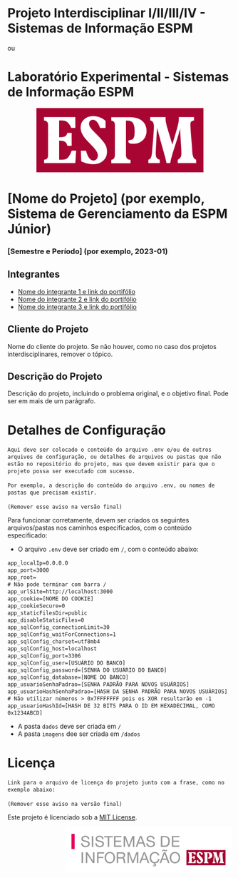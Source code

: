# Projeto Interdisciplinar I/II/III/IV - Sistemas de Informação ESPM

ou

# Laboratório Experimental - Sistemas de Informação ESPM

<p align="center">
    <a href="https://www.espm.br/cursos-de-graduacao/sistemas-de-informacao/"><img src="https://raw.githubusercontent.com/tech-espm/misc-template/main/logo.png" alt="Sistemas de Informação ESPM" style="width: 375px;"/></a>
</p>

# [Nome do Projeto] (por exemplo, Sistema de Gerenciamento da ESPM Júnior)

### [Semestre e Período] (por exemplo, 2023-01)

## Integrantes
- [Nome do integrante 1 e link do portifólio](https://github.com/tech-espm/)
- [Nome do integrante 2 e link do portifólio](https://github.com/tech-espm/)
- [Nome do integrante 3 e link do portifólio](https://github.com/tech-espm/)

## Cliente do Projeto

Nome do cliente do projeto. Se não houver, como no caso dos projetos interdisciplinares, remover o tópico.

## Descrição do Projeto

Descrição do projeto, incluindo o problema original, e o objetivo final. Pode ser em mais de um parágrafo.

# Detalhes de Configuração

```
Aqui deve ser colocado o conteúdo do arquivo .env e/ou de outros arquivos de configuração, ou detalhes de arquivos ou pastas que não estão no repositório do projeto, mas que devem existir para que o projeto possa ser executado com sucesso.

Por exemplo, a descrição do conteúdo do arquivo .env, ou nomes de pastas que precisam existir.

(Remover esse aviso na versão final)
```

Para funcionar corretamente, devem ser criados os seguintes arquivos/pastas nos caminhos especificados, com o conteúdo especificado:

- O arquivo `.env` deve ser criado em `/`, com o conteúdo abaixo:
```
app_localIp=0.0.0.0
app_port=3000
app_root=
# Não pode terminar com barra /
app_urlSite=http://localhost:3000
app_cookie=[NOME DO COOKIE]
app_cookieSecure=0
app_staticFilesDir=public
app_disableStaticFiles=0
app_sqlConfig_connectionLimit=30
app_sqlConfig_waitForConnections=1
app_sqlConfig_charset=utf8mb4
app_sqlConfig_host=localhost
app_sqlConfig_port=3306
app_sqlConfig_user=[USUÁRIO DO BANCO]
app_sqlConfig_password=[SENHA DO USUÁRIO DO BANCO]
app_sqlConfig_database=[NOME DO BANCO]
app_usuarioSenhaPadrao=[SENHA PADRÃO PARA NOVOS USUÁRIOS]
app_usuarioHashSenhaPadrao=[HASH DA SENHA PADRÃO PARA NOVOS USUÁRIOS]
# Não utilizar números > 0x7FFFFFFF pois os XOR resultarão em -1
app_usuarioHashId=[HASH DE 32 BITS PARA O ID EM HEXADECIMAL, COMO 0x1234ABCD]
```

- A pasta `dados` deve ser criada em `/`
- A pasta `imagens` dee ser criada em `/dados`

# Licença

```
Link para o arquivo de licença do projeto junto com a frase, como no exemplo abaixo:

(Remover esse aviso na versão final)
```

Este projeto é licenciado sob a [MIT License](https://github.com/tech-espm/misc-template/blob/main/LICENSE).

<p align="right">
    <a href="https://www.espm.br/cursos-de-graduacao/sistemas-de-informacao/"><img src="https://raw.githubusercontent.com/tech-espm/misc-template/main/logo-si-512.png" alt="Sistemas de Informação ESPM" style="width: 375px;"/></a>
</p>
